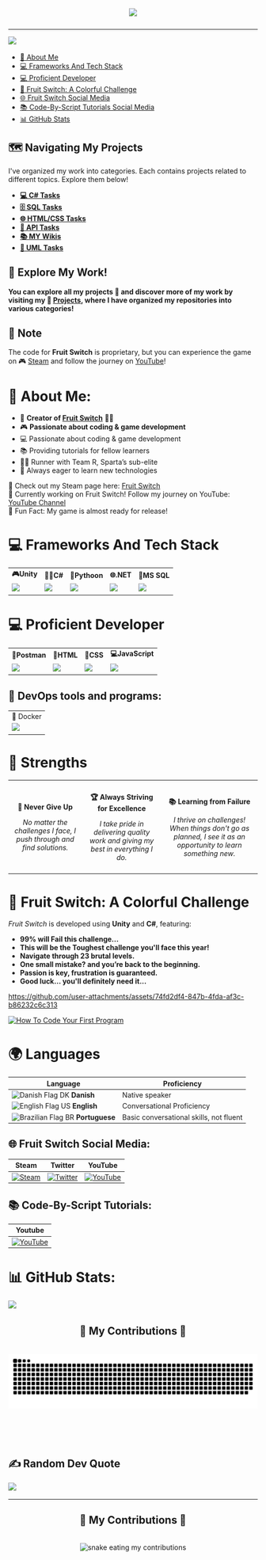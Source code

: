 

<h1 align="center">
    <img src="https://readme-typing-svg.herokuapp.com/?font=Righteous&size=35&center=true&vCenter=true&width=500&height=70&duration=4000&lines=Hi+There!+👋;+I'm+Pluto+Gamerpro!;" />
</h1>
   

---
[![](https://visitcount.itsvg.in/api?id=PlutoGamerpro&icon=0&color=0)](https://visitcount.itsvg.in)






- [💫 About Me](#-about-me)
- [💻 Frameworks And Tech Stack](#-frameworks-and-tech-stack)
- [💻 Proficient Developer](#-proficient-developer)
- [🍉 Fruit Switch: A Colorful Challenge](#-fruit-switch-a-colorful-challenge)
- [🌐 Fruit Switch Social Media](#-fruit-switch-social-media)
- [📚 Code-By-Script Tutorials Social Media](#-code-by-script-tutorials)
- [📊 GitHub Stats](#-github-stats)



## 🗺️ Navigating My Projects

I've organized my work into categories. Each contains projects related to different topics. Explore them below!

- **[💻 C# Tasks](https://github.com/stars/PlutoGamerpro/lists/c-opgaver)** 
- **[🗄️ SQL Tasks](https://github.com/stars/PlutoGamerpro/lists/sql-opgaver)** 
- **[🌐 HTML/CSS Tasks](https://github.com/PlutoGamerpro/HTML-CSS-Tasks)** 
- **[🔗 API Tasks](https://github.com/stars/PlutoGamerpro/lists/api-opgaver)** 
- **[📚 MY Wikis](https://github.com/stars/PlutoGamerpro/lists/mine-wikier)** 
- **[📝 UML Tasks](https://github.com/stars/PlutoGamerpro/lists/uml-opgaver)** 

## 🚀 Explore My Work!

**You can explore all my projects 📝 and discover more of my work by visiting my 📝 [Projects](https://github.com/PlutoGamerpro?tab=stars), where I have organized my repositories into various categories!**

## 📢 Note

The code for **Fruit Switch** is proprietary, but you can experience the game on 🎮 [Steam](https://store.steampowered.com/app/2248480/Fruit_Switch/) and follow the journey on  [YouTube](https://www.youtube.com/@FruitSwitchTeam)!



# 💫 About Me:

- 👋 **Creator of [Fruit Switch](https://store.steampowered.com/app/2248480/Fruit_Switch/)** 🍉🍊
- 🎮 **Passionate about coding & game development**
- 💻 Passionate about coding & game development
- 📚 Providing tutorials for fellow learners
- 🏃‍♂️ Runner with Team R, Sparta’s sub-elite
- 🌱 Always eager to learn new technologies


🔗 Check out my Steam page here: [Fruit Switch](https://store.steampowered.com/app/2248480/Fruit_Switch/)<br>
🔭 Currently working on Fruit Switch! Follow my journey on YouTube: [YouTube Channel](https://www.youtube.com/@FruitSwitchTeam)<br>
🎉 Fun Fact: My game is almost ready for release!



# 💻 Frameworks And Tech Stack

<table>
<tr>
    <td><b class="tech-name">🎮Unity</b><span class="underline"></span></td>
    <td><b class="tech-name">🧑‍💻C#</b><span class="underline"></span></td>
        <td><b class="tech-name">🐍Pythoon</b><span class="underline"></span></td>
     <td><b class="tech-name">🌐.NET</b><span class="underline"></span></td>
    <td><b class="tech-name">🐬MS SQL</b><span class="underline"></span></td>
   </tr>
    <td><a href="https://unity.com/" target="_blank"><img src="https://cdn.jsdelivr.net/gh/devicons/devicon@latest/icons/unity/unity-original.svg" width="60px"></a></td>
       <td><a href="https://docs.microsoft.com/en-us/dotnet/csharp/" target="_blank"><img src="https://cdn.jsdelivr.net/gh/devicons/devicon@latest/icons/csharp/csharp-original.svg" width="60px"></a></td>
       <td><a href="https://www.python.org/" target="_blank"><img src="https://cdn.jsdelivr.net/gh/devicons/devicon@latest/icons/python/python-original.svg" width="60px"></a></td>
    <td><a href="https://dotnet.microsoft.com/" target="_blank"><img src="https://cdn.jsdelivr.net/gh/devicons/devicon@latest/icons/dot-net/dot-net-plain-wordmark.svg" width="60px"></a></td>
    <td><a href="https://www.microsoft.com/en-us/sql-server/sql-server-downloads" target="_blank"><img src="https://cdn.jsdelivr.net/gh/devicons/devicon@latest/icons/microsoftsqlserver/microsoftsqlserver-original.svg" width="60px"></a></td>

    
  </tr>
</table>

# 💻 Proficient Developer 
<table>
<tr>
    <td><b class="tech-name">📮Postman</b><span class="underline"></span></td>
    <td><b class="tech-name">📝HTML</b><span class="underline"></span></td>
    <td><b class="tech-name">🎨CSS</b><span class="underline"></span></td>
    <td><b class="tech-name">💻JavaScript</b><span class="underline"></span></td>
  </tr>
    <td><a href="https://www.postman.com/" target="_blank"><img src="https://cdn.jsdelivr.net/gh/devicons/devicon@latest/icons/postman/postman-original.svg" width="60px"></a></td>
       <td><a href="https://developer.mozilla.org/en-US/docs/Web/HTML" target="_blank"><img src="https://cdn.jsdelivr.net/gh/devicons/devicon@latest/icons/html5/html5-original.svg" width="60px"></a></td>
    <td><a href="https://developer.mozilla.org/en-US/docs/Web/CSS" target="_blank"><img src="https://cdn.jsdelivr.net/gh/devicons/devicon@latest/icons/css3/css3-original.svg" width="60px"></a></td>
    <td><a href="https://developer.mozilla.org/en-US/docs/Web/JavaScript" target="_blank"><img src="https://cdn.jsdelivr.net/gh/devicons/devicon@latest/icons/javascript/javascript-original.svg" width="60px"></a></td>
  </tr>
</table>




<h2>🚀 DevOps tools and programs:</h2>
<table>
  <tr>
    <td>🐳 Docker</td>
  </tr>
    <tr>
        <td><a href="https://www.docker.com/" target="_blank"><img src="https://cdn.jsdelivr.net/gh/devicons/devicon@latest/icons/docker/docker-original.svg" width="60px"></a></td>
     </tr>
  </table>



<h1>💪 Strengths</h1>
<table style="width: 100%; border-collapse: collapse;">
  <tr>
    <td style="padding: 10px; text-align: center;">
      <p><strong>💪 Never Give Up</strong></p>
      <p style="font-style: italic;">No matter the challenges I face, I push through and find solutions.</p>
    </td>
    <td style="padding: 10px; text-align: center;">
      <p><strong>🏆 Always Striving for Excellence</strong></p>
      <p style="font-style: italic;">I take pride in delivering quality work and giving my best in everything I do.</p>
    </td>
    <td style="padding: 10px; text-align: center;">
      <p><strong>📚 Learning from Failure</strong></p>
      <p style="font-style: italic;">I thrive on challenges! When things don't go as planned, I see it as an opportunity to learn something new.</p>
    </td>
  </tr>
</table>


# 🍉 Fruit Switch: A Colorful Challenge

*Fruit Switch* is developed using **Unity** and **C#**, featuring:

- **99% will Fail this challenge...**
- **This will be the Toughest challenge you'll face this year!**
- **Navigate through 23 brutal levels.**
- **One small mistake? and you’re back to the beginning.**
- **Passion is key, frustration is guaranteed.**
- **Good luck… you'll definitely need it...**

https://github.com/user-attachments/assets/74fd2df4-847b-4fda-af3c-b86232c6c313




[![How To Code Your First Program](https://ytcards.demolab.com/?id=Rt_wZhfOlXU&title=How+To+Code+Your+First+Program&lang=en&background_color=%230d1117&title_color=%23ffffff&stats_color=%23dedede&max_title_lines=1&width=250&border_radius=5&duration=904 "How To Code Your First Program")](https://www.youtube.com/watch?v=Rt_wZhfOlXU)




<!-- END YOUTUBE-CARDS -->



# 🌍 Languages
| Language      | Proficiency                                        |
|---------------|----------------------------------------------------|
| <img src="https://www.svgrepo.com/show/405466/flag-for-flag-denmark.svg" alt="Danish Flag" style="width:20px; height:20px;"> DK **Danish**    | Native speaker                                     |
| <img src="https://www.svgrepo.com/show/248851/united-states.svg" alt="English Flag" style="width:20px; height:20px;"> US **English**   | Conversational Proficiency                        |
| <img src="https://www.svgrepo.com/show/248829/brazil.svg" alt="Brazilian Flag" style="width:20px; height:20px;"> BR **Portuguese**| Basic conversational skills, not fluent     


##  🌐 Fruit Switch Social Media:       
| **Steam** | **Twitter** | **YouTube** |
|-----------|-------------|--------------|
| [![Steam](https://img.icons8.com/?size=48&id=zNqjI8XKkCv0&format=png)](https://store.steampowered.com/app/2248480/Fruit_Switch/) | [![Twitter](https://img.icons8.com/?size=50&id=phOKFKYpe00C&format=png)](https://x.com/Fruit_Switch) | [![YouTube](https://img.icons8.com/?size=48&id=19318&format=png)](https://www.youtube.com/@FruitSwitch) | [![YouTube](https://img.icons8.com/?size=48&id=19318&format=png)](https://www.youtube.com/@FruitSwitchTeam)

## 📚 Code-By-Script Tutorials:
| **Youtube** | 
|-----------|
 [![YouTube](https://img.icons8.com/?size=48&id=19318&format=png)](https://www.youtube.com/@CodeByScript) | 

# 📊 GitHub Stats:
![](https://github-readme-stats.vercel.app/api/top-langs/?username=PlutoGamerpro&theme=dark&hide_border=false&include_all_commits=true&count_private=false&layout=compact&random=123456)<br/>


<div align="center">
  <h2>🐍 My Contributions 🐍</h2>
  <br>
  <img alt="snake eating my contributions" src="https://raw.githubusercontent.com/salesp07/salesp07/output/github-contribution-grid-snake.svg" />
  
  <br/><br/><br/>
</div>



## ✍️ Random Dev Quote
![](https://quotes-github-readme.vercel.app/api?type=horizontal&theme=radical)

---
<div align="center">
  <h2>🐍 My Contributions 🐍</h2>
  <br>
  <img alt="snake eating my contributions" src="https://raw.githubusercontent.com/PlutoGamerpro/PlutoGamerpro/output/github-contribution-grid-snake.svg" />
  
  <br/><br/><br/>
</div>


